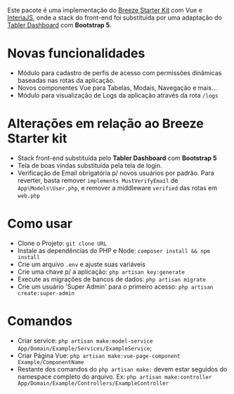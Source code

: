 
Este pacote é uma implementação do [Breeze Starter Kit](https://laravel.com/docs/10.x/starter-kits#breeze-and-inertia) com Vue e [InteriaJS](https://inertiajs.com/),
onde a stack do front-end foi substituída por uma adaptação do [Tabler Dashboard](https://preview.tabler.io/) com **Bootstrap 5**.

# Novas funcionalidades
- Módulo para cadastro de perfis de acesso com permissões dinâmicas baseadas nas rotas da aplicação.
- Novos componentes Vue para Tabelas, Modais, Navegação e mais...
- Módulo para visualização de Logs da aplicação através da rota `/logs`

# Alterações em relação ao Breeze Starter kit
- Stack front-end substituída pelo **Tabler Dashboard** com **Bootstrap 5**
- Tela de boas vindas substituída pela tela de login.
- Verificação de Email obrigatória p/ novos usuários por padrão. Para reverter, basta remover `implements MustVerifyEmail` de `App\Models\User.php`, e remover a middleware `verified` das rotas em `web.php`

# Como usar
- Clone o Projeto:  `git clone URL`
- Instale as dependências do PHP e Node: `composer install && npm install`
- Crie um arquivo `.env` e ajuste suas variáveis
- Crie uma chave p/ a aplicação: `php artisan key:generate`
- Execute as migrações de bancos de dados: `php artisan migrate`
- Crie um usuário 'Super Admin' para o primeiro acesso: `php artisan create:super-admin`

# Comandos
- Criar service: `php artisan make:model-service App/Domain/Example/Services/ExampleService`;
- Criar Página Vue: `php artisan make:vue-page-component Example/ComponentName`
- Restante dos comandos do `php artisan make:` devem estar seguidos do namespace completo do arquivo. Ex: `php artisan make:controller App/Domain/Example/Controllers/ExampleController`
